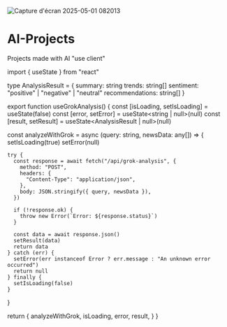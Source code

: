 ![Capture d'écran 2025-05-01 082013](https://github.com/user-attachments/assets/21a4b4e1-dfc1-4828-9c92-c14fa81b29a2)
# AI-Projects
Projects made with AI
"use client"

import { useState } from "react"

type AnalysisResult = {
  summary: string
  trends: string[]
  sentiment: "positive" | "negative" | "neutral"
  recommendations: string[]
}

export function useGrokAnalysis() {
  const [isLoading, setIsLoading] = useState(false)
  const [error, setError] = useState<string | null>(null)
  const [result, setResult] = useState<AnalysisResult | null>(null)

  const analyzeWithGrok = async (query: string, newsData: any[]) => {
    setIsLoading(true)
    setError(null)

    try {
      const response = await fetch("/api/grok-analysis", {
        method: "POST",
        headers: {
          "Content-Type": "application/json",
        },
        body: JSON.stringify({ query, newsData }),
      })

      if (!response.ok) {
        throw new Error(`Error: ${response.status}`)
      }

      const data = await response.json()
      setResult(data)
      return data
    } catch (err) {
      setError(err instanceof Error ? err.message : "An unknown error occurred")
      return null
    } finally {
      setIsLoading(false)
    }
  }

  return {
    analyzeWithGrok,
    isLoading,
    error,
    result,
  }
}

